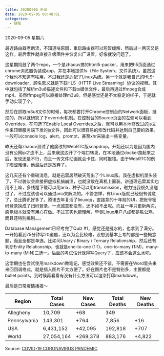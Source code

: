 ```yaml
---
title: 20200905 杂谈
date: 2020-09-05 00:48:01
categories:
  - 随笔
---
```

2020-09-05 星期六

最近路由器老断流，不知道啥原因，重启路由器可以短暂缓解，然后过一两天又是这样。最后索性就直接升级固件并恢复出厂设置，好像就没问题了。

这星期捣鼓了两个repo，一个是zhaouv搞的html5-packer，用来把h5页面通过chrome浏览器伪装成app，并在本地提供fs（File System，文件系统）。虽然这个我也不知道有啥用，不过我还是适配了Linux系统。另一个就是我自己的HLS-downloader，顾名思义就是下载HLS（HTTP Live Streaming）协议的视频。其中就包括了解析m3u8描述文件和下载ts媒体文件，最后再通过ffmpeg合成mp4。虽然ffmpeg可以直接处理m3u8，但是感觉还是不太稳定的样子，于是就手动实现了个。

然后在抓取m3u8文件的时候，每次都要打开Chrome控制台的Network面板，挺烦的，所以就研究了下override机制。在控制台的Source页面的左侧可以看到Overrides，在勾选了Enable Local Overrides之后，就可以用本地修改过的js文件来顶替服务端下发的js文件，因此可以很容易的修改代码并达到自己要的效果。一般可以console log，alert，prompt，甚至xhr来输出一些变量。

昨天还帮zhaouv测试了他魔改的WebRTC版snapdrop。开始还以为是因为国内没有公网ip才连不上，后来我这边开了个端口转发，在本地通过docker跑起来之后，发现还是不行，而且一传文件动画就会卡住，同时报错。由于WebRTC的例子晦涩难懂，他最后还是放弃了。

这几天还有个重磅消息，就是迅雷居然破天荒出了个Linux版。我在虚拟机里头装了，不过貌似会直接把虚拟机搞崩溃，也就没敢在真机上面装。讲道理迅雷其实也用不上嘛，多线程下载可以用aria，种子可以用transmission，磁力链我很久没碰过了，不过应该也可以通过aria来解决的。不管怎样，有Linux版就已经很有诚意了，总比腾讯好多了。腾讯去年复活了linuxqq，直接拿的十年前的UI，把账号密码登录换成了扫码登录，一点诚意都没有，还不如不出呢。而且一年只更新两次，感觉根本就没有用心在做。不过其实也能理解，毕竟Linux用户八成都是铁公鸡，而且还特别挑剔。。。

Database Management已经考完了Quiz #1，感觉还是挺水的，也拿到了满分。一开始看到75分钟写20道题，还以为会比较难，没想到基本上考的都是一些概念题，而且全都是单选。比如问Unary / Binary / Ternary Relationship，然后还有判断Entity Relationship，也就是one-to-one (1:1)，one-to-many (1:M)，many-to-many (M:N)三选一。后面的考试估计就得写Query了，应该不会这么水吧。

这学期也在尝试使用markdown做笔记，感觉效果还不错，不需要在Word里头来来回回调格式，就是插入图片不太方便了。好在图片也不是特别多，主要都是bullet points。到时候再看看有没有什么方法可以渲染打印markdown。

最后是日常疫情播报～

| Region       | Total Cases | New Cases | Total Deaths | New Deaths |
|--------------|-------------|-----------|--------------|------------|
| Allegheny    | 10,709      | +68       | 349          |            |
| Pennsylvania | 143,301     | +764      | 7,856        | +16        |
| USA          | 6,431,152   | +42,095   | 192,818      | +707       |
| World        | 27,054,164  | +269,378  | 883,176      | +4,822     |

Source: [COVID-19 CORONAVIRUS PANDEMIC](https://www.worldometers.info/coronavirus/)